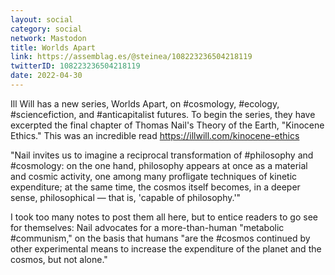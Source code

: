 ```yaml
---
layout: social
category: social
network: Mastodon
title: Worlds Apart
link: https://assemblag.es/@steinea/108223236504218119
twitterID: 108223236504218119
date: 2022-04-30
---
```


Ill Will has a new series, Worlds Apart, on #cosmology, #ecology, #sciencefiction, and #anticapitalist futures. To begin the series, they have excerpted the final chapter of Thomas Nail's Theory of the Earth, "Kinocene Ethics." This was an incredible read <https://illwill.com/kinocene-ethics>

"Nail invites us to imagine a reciprocal transformation of #philosophy and #cosmology: on the one hand, philosophy appears at once as a material and cosmic activity, one among many profligate techniques of kinetic expenditure; at the same time, the cosmos itself becomes, in a deeper sense, philosophical — that is, 'capable of philosophy.'"

I took too many notes to post them all here, but to entice readers to go see for themselves: Nail advocates for a more-than-human "metabolic #communism," on the basis that humans "are the #cosmos continued by other experimental means to increase the expenditure of the planet and the cosmos, but not alone."

